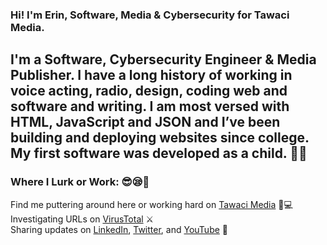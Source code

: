### Hi! I'm Erin, Software, Media & Cybersecurity for Tawaci Media. 


## I'm a Software, Cybersecurity Engineer & Media Publisher. I have a long history of working in voice acting, radio, design, coding web and software and writing. I am most versed with HTML, JavaScript and JSON and I’ve been building and deploying websites since college. My first software was developed as a child. 👶🏻

### Where I Lurk or Work: 😎😪🤩

Find me puttering around here or working hard on [Tawaci Media] 🎨💻
<br>
Investigating URLs on [VirusTotal] ⚔ 
<br>
Sharing updates on [LinkedIn], [Twitter], and [YouTube] 💾
<br>
    
<br />

[Tawaci Media]: https://www.tawaci.com
[twitter]: https://twitter.com/@_amorlea
[youtube]: https://youtube.com/@_amorlea
[linkedin]: https://www.linkedin.com/in/erin-lavaux/
[virustotal]: https://www.virustotal.com/gui/user/tnwcreations
